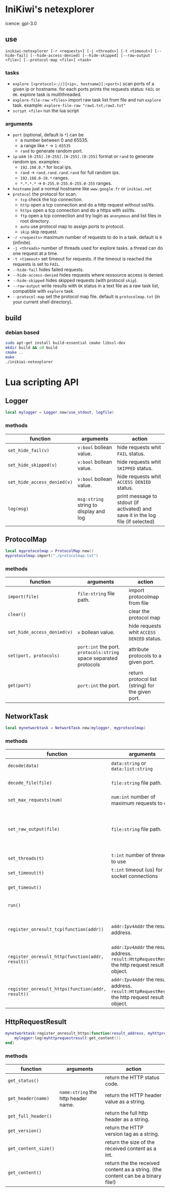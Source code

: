 # IniKiwi's netexplorer
icence: gpl-3.0
## use   
`inikiwi-netexplorer [-r <requests>] [-j <threads>] [-t <timeout>] [--hide-fail] [--hide-access-denied] [--hide-skipped] [--raw-output <file>] [--protocol-map <file>] <task>`
### tasks
- `explore [<protocol>://]{<ip>, hostname}[:<port>]` scan ports of a given ip or hostname. for each ports prints the requests status: `FAIL` or `OK`. explore task is multithreaded.
- `explore-file-raw <files>` import raw task list from file and run `explore` task. example: `explore-file-raw "raw1.txt;raw2.txt"`
- `script <file>` run the lua script

### arguments
- `port` (optional, default is `*`) can be 
    - a number between 0 and 65535.
    - a range like `*` -> `1-65535`
    - `rand` to generate random port.
- `ip` use `[0-255].[0-255].[0-255].[0-255]` format or `rand` to generate random ips. examples: 
    - `192.168.0.*` for local ips.
    - `rand` -> `rand.rand.rand.rand` for full random ips.
    - `192.168.0-10.*` ranges.
    - `*.*.*.*` -> `0-255.0-255.0-255.0-255` ranges.
- `hostname` just a normal hostname like `www.google.fr` or `inikiwi.net`
- `protocol` the protocol for scan.
    - `tcp` check the tcp connection.
    - `http` open a tcp connection and do a http request without ssl/tls.
    - `https` open a tcp connection and do a https with ssl/tls.
    - `ftp` open a tcp connection and try login as `anonymous` and list files in root directory.
    - `auto` use protocol map to assign ports to protocol.
    - `skip` skip request.
- `-r <requests>` maximum number of requests to do in a task. default is `0` (infinite).
- `-j <threads>` number of threads used for explore tasks. a thread can do one request at a time.
- `-t <timeout>` set timeout for requests. if the timeout is reached the requests is set to `FAIL`.
- `--hide-fail` hides failed requests.
- `--hide-access-denied` hides requests where ressource access is denied.
- `--hide-skipped` hides skipped requests (with protocol `skip`).
- `--raw-output` write results with `OK` status in a text file as a raw task list, compatible with `explore` task.
- `--protocol-map` set the protocol map file. default is `protocolmap.txt` (in your current shell directory).

## build
### debian based 
```bash
sudo apt-get install build-essential cmake libssl-dev
mkdir build && cd build
cmake ..
make
./inikiwi-netexplorer
```

# Lua scripting API

## Logger
```lua
local mylogger = Logger.new(use_stdout, logfile)
```
### methods
| function | arguments | action |
|---|---|---|
| `set_hide_fail(v)` | `v:bool` bollean value.| hide requests whit `FAIL` status. |
| `set_hide_skipped(v)` | `v:bool` bollean value.| hide requests whit `SKIPPED` status. |
| `set_hide_access_denied(v)` | `v:bool` bollean value.| hide requests whit `ACCESS DENIED` status. |
| `log(msg)` | `msg:string` string to display and log | print message to stdout (if activated) and save it in the log file (if selected) |

## ProtocolMap
```lua
local myprotocolmap = ProtocolMap.new()
myprotocolmap:import("./protocolmap.txt")
```
### methods
| function | arguments | action |
|---|---|---|
| `import(file)` | `file:string` file path.| import protocolmap from file |
| `clear()` | | clear the protocol map |
| `set_hide_access_denied(v)` | `v` bollean value.| hide requests whit `ACCESS DENIED` status. |
| `set(port, protocols)` | `port:int` the port.  `protocols:string` space separated protocols | attribute protocols to a given port. |
| `get(port)` | `port:int` the port. | return protocol list (string) for the given port. |

## NetworkTask
```lua
local mynetworktask = NetworkTask.new(mylogger, myprotocolmap)
```
### methods
| function | arguments | action |
|---|---|---|
| `decode(data)` | `data:string` or `data:list:string`  | imports tasks like `explore` task |
| `decode_file(file)` | `file:string` file path.| import tasks like `explore-file-raw` task |
| `set_max_requests(num)` | `num:int` number of maximum requests to do | like `-r` option |
| `set_raw_output(file)` | `file:string` file path. | save address of tasks result in a file that can be imported with `explore-file-raw` and `decode_file(file)` |
| `set_threads(t)` | `t:int` number of threads to use | like the `-j` option |
| `set_timeout(t)` | `t:int` timeout (us) for socket connections | like the `-t` option |
| `get_timeout()` |  | return the timeout (us) |
| `run()` |  | execute the task with all given settings |
| `register_onresult_tcp(function(addr))` | `addr:Ipv4Addr` the result address.  | set the callback when a reslut is found with the `tcp` protocol |
| `register_onresult_http(function(addr, result))` | `addr:Ipv4Addr` the result address. `result:HttpRequestResult` the http request result object.| set the callback when a reslut is found with the `http` protocol |
| `register_onresult_https(function(addr, result))` | `addr:Ipv4Addr` the result address. `result:HttpRequestResult` the http request result object.| set the callback when a reslut is found with the `https` protocol |

## HttpRequestResult

```lua
mynetworktask:register_onresult_https(function(result_address, myhttprequestresult)
    mylogger:log(myhttprequestresult:get_content())
end)
```

### methods

| function | arguments | action |
|---|---|---|
| `get_status()` |  | return the HTTP status code. |
| `get_header(name)` | `name:string` the http header name. | return the HTTP header value as a string. |
| `get_full_header()` |  | return the full http header as a string. |
| `get_version()` |  | return the HTTP version tag as a string. |
| `get_content_size()` |  | return the size of the received content as a int. |
| `get_content()` |  | return the the received content as a string. (the content can be a binary file!)|
